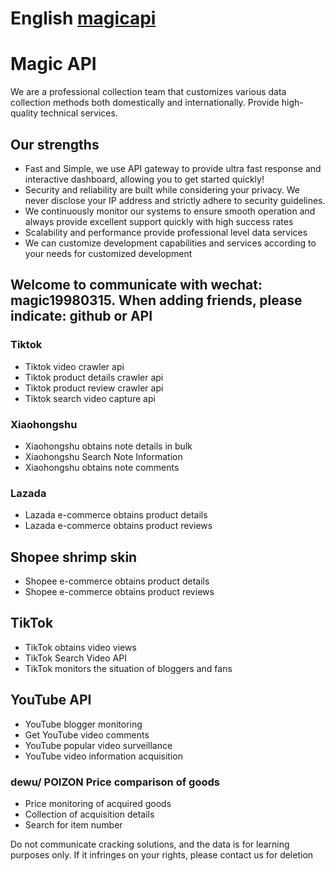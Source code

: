 

 
# English [magicapi](https://bodapi.com/)

# Magic API
We are a professional collection team that customizes various data collection methods both domestically and internationally. Provide high-quality technical services.

## Our strengths
* Fast and Simple, we use API gateway to provide ultra fast response and interactive dashboard, allowing you to get started quickly!
* Security and reliability are built while considering your privacy. We never disclose your IP address and strictly adhere to security guidelines.
* We continuously monitor our systems to ensure smooth operation and always provide excellent support quickly with high success rates
* Scalability and performance provide professional level data services
* We can customize development capabilities and services according to your needs for customized development

## Welcome to communicate with wechat: magic19980315. When adding friends, please indicate: github or API
### Tiktok
* Tiktok video crawler api
* Tiktok product details crawler api
* Tiktok product review crawler api
* Tiktok search video capture api

### Xiaohongshu
* Xiaohongshu obtains note details in bulk
* Xiaohongshu Search Note Information
* Xiaohongshu obtains note comments

### Lazada
* Lazada e-commerce obtains product details
* Lazada e-commerce obtains product reviews

## Shopee shrimp skin
* Shopee e-commerce obtains product details
* Shopee e-commerce obtains product reviews

## TikTok
* TikTok obtains video views
* TikTok Search Video API
* TikTok monitors the situation of bloggers and fans

## YouTube API
* YouTube blogger monitoring
* Get YouTube video comments
* YouTube popular video surveillance
* YouTube video information acquisition

### dewu/ POIZON Price comparison of goods 
* Price monitoring of acquired goods
* Collection of acquisition details
* Search for item number

Do not communicate cracking solutions, and the data is for learning purposes only. If it infringes on your rights, please contact us for deletion
